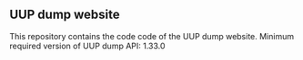 UUP dump website
----------------

This repository contains the code code of the UUP dump website.
Minimum required version of UUP dump API: 1.33.0
